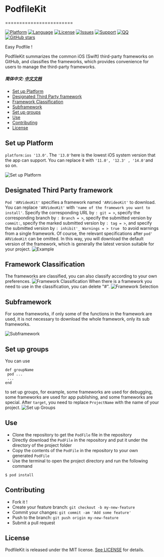# PodfileKit
========================

[![Platform](http://img.shields.io/badge/platform-iOS-blue.svg?style=flat
)](https://developer.apple.com/iphone/index.action)
[![Language](http://img.shields.io/badge/language-Swift-brightgreen.svg?style=flat
)](https://developer.apple.com/swift)
[![License](http://img.shields.io/badge/license-MIT-lightgrey.svg?style=flat
)](http://mit-license.org)
[![Issues](https://img.shields.io/github/issues/adong666666/PodfileKit.svg?style=flat
)](https://github.com/adong666666/PodfileKit/issues?state=open)
[![Support](https://img.shields.io/badge/support-iOS%205%2B%20-blue.svg?style=flat)](https://www.apple.com/nl/ios/)
[![QQ](https://img.shields.io/badge/QQ-3440217568-yellow.svg?style=flat)]()
[![GitHub stars](https://img.shields.io/github/stars/adong666666/PodfileKit.svg)](https://github.com/adong666666/PodfileKit/stargazers)

Easy Podfile !

PodfileKit summarizes the common iOS (Swift) third-party frameworks on GitHub, and classifies the frameworks, which provides convenience for users to manage the third-party frameworks.
##### 简体中文: [中文文档](README.md) 
- [Set up Platform](#set-up-platform)
- [Designated Third Party framework](#designated-third-party-framework)
- [Framework Classification](#framework-classification)
- [Subframework](#subframework)
- [Set up groups](#set-up-groups)
- [Use](#use)
- [Contributing](#contributing)
- [License](#license)
## Set up Platform
`platform:ios '13.0'`. The `'13.0'`here is the lowest iOS system version that the app can support. You can replace it with `'11.0', '12.3' , '14.0'`and so on.

![Set up Platform](photos/SetUpPlatform.png)
## Designated Third Party framework
`Pod 'ARVideoKit'` specifies a framework named `'ARVideoKit'` to download. You can replace `'ARVideoKit'` with `'name of the framework you want to install'`. Specify the corresponding URL by `: git = >`, specify the corresponding branch by `: Branch = >`, specify the submitted version by `commit:`, specify the marked submitted version by `: tag = >`, and specify the submitted version by `: inhibit'_ Warnings = > true ` to avoid warnings from a single framework. Of course, the relevant specifications after `pod' ARVideoKit` can be omitted. In this way, you will download the default version of the framework, which is generally the latest version suitable for your project.
![Example](photos/Example.png)
## Framework Classification
The frameworks are classified, you can also classify according to your own preferences.
![Framework Classification](photos/FrameworkClassification.png)
When there is a framework you need to use in the classification, you can delete "\#".
![Framework Selection](photos/FrameworkSelection.png)
## Subframework
For some frameworks, if only some of the functions in the framework are used, it is not necessary to download the whole framework, only its sub frameworks.

![Subframework](photos/Subframework.png)
## Set up groups
You can use
```
def groupName 
 pod ...
 ...
end
```
to set up groups, for example, some frameworks are used for debugging, some frameworks are used for app publishing, and some frameworks are special. After `target`, you need to replace `ProjectName` with the name of your project.
![Set up Groups](photos/SetUpGroups.png)
## Use
* Clone the repository to get the `PodFile` file in the repository
* Directly download the `PodFile` in the repository and put it under the directory of the project folder
* Copy the contents of the `PodFile` in the repository to your own generated `PodFile`
* Use the terminal to open the project directory and run the following command
```
$ pod install
```
## Contributing
* Fork it !
* Create your feature branch: `git checkout -b my-new-feature`
* Commit your changes: `git commit -am 'Add some feature'`
* Push to the branch: `git push origin my-new-feature`
* Submit a pull request
## License
PodfileKit is released under the MIT license. [See LICENSE](https://github.com/adong666666/PodfileKit/blob/master/LICENSE) for details.
